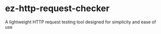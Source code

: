 # ez-http-request-checker
A lightweight HTTP request testing tool designed for simplicity and ease of use
